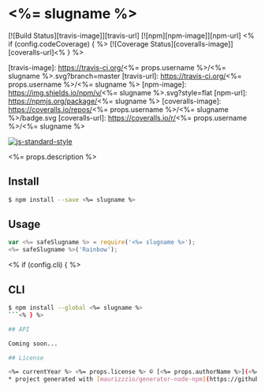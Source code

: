 # <%= slugname %> 

[![Build Status][travis-image]][travis-url] [![npm][npm-image]][npm-url] <% if (config.codeCoverage) { %> [![Coverage Status][coveralls-image]][coveralls-url]<% } %>

[travis-image]: https://travis-ci.org/<%= props.username %>/<%= slugname %>.svg?branch=master
[travis-url]: https://travis-ci.org/<%= props.username %>/<%= slugname %>
[npm-image]: https://img.shields.io/npm/v/<%= slugname %>.svg?style=flat
[npm-url]: https://npmjs.org/package/<%= slugname %>
[coveralls-image]: https://coveralls.io/repos/<%= props.username %>/<%= slugname %>/badge.svg
[coveralls-url]: https://coveralls.io/r/<%= props.username %>/<%= slugname %>

[![js-standard-style](https://cdn.rawgit.com/feross/standard/master/badge.svg)](https://github.com/feross/standard)

<%= props.description %>

## Install

```sh
$ npm install --save <%= slugname %>
```

## Usage

```js
var <%= safeSlugname %> = require('<%= slugname %>');
<%= safeSlugname %>('Rainbow');
```
<% if (config.cli) { %>
## CLI
```sh
$ npm install --global <%= slugname %>
```<% } %>

## API

Coming soon...

## License

<%= currentYear %> <%= props.license %> © [<%= props.authorName %>](<%= props.authorUrl %>)
* project generated with [maurizzzio/generator-node-npm](https://github.com/maurizzzio/generator-node-npm) *
